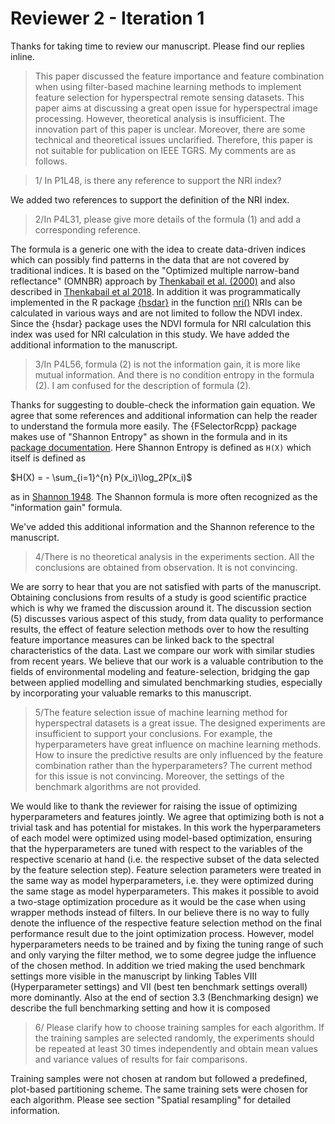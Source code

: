# Reviewer 2 - Iteration 1

Thanks for taking time to review our manuscript.
Please find our replies inline.

> This paper discussed the feature importance and feature combination when using filter-based machine learning methods to implement feature selection for hyperspectral remote sensing datasets.
This paper aims at discussing a great open issue for hyperspectral image processing.
However, theoretical analysis is insufficient.
The innovation part of this paper is unclear.
Moreover, there are some technical and theoretical issues unclarified.
Therefore, this paper is not suitable for publication on IEEE TGRS.
My comments are as follows.

> 1/ In P1L48, is there any reference to support the NRI index?

We added two references to support the definition of the NRI index.

> 2/In P4L31, please give more details of the formula (1) and add a corresponding reference.

The formula is a generic one with the idea to create data-driven indices which can possibly find patterns in the data that are not covered by traditional indices.
It is based on the "Optimized multiple narrow-band reflectance" (OMNBR) approach by [Thenkabail et al. (2000)](thenkabail2000) and also described in [Thenkabail et al 2018](https://www.taylorfrancis.com/books/hyperspectral-indices-image-classifications-agriculture-vegetation-prasad-thenkabail-john-lyon-alfredo-huete/e/10.1201/9781315159331).
In addition it was programmatically implemented in the R package [{hsdar}](https://cran.r-project.org/web/packages/hsdar/index.html) in the function [nri()](https://rdrr.io/cran/hsdar/man/normalized.ratio.index.html)
NRIs can be calculated in various ways and are not limited to follow the NDVI index.
Since the {hsdar} package uses the NDVI formula for NRI calculation this index was used for NRI calculation in this study.
We have added the additional information to the manuscript.

> 3/In P4L56, formula (2) is not the information gain, it is more like mutual information.
> And there is no condition entropy in the formula (2). I am confused for the description of formula (2).

Thanks for suggesting to double-check the information gain equation.
We agree that some references and additional information can help the reader to understand the formula more easily.
The {FSelectorRcpp} package makes use of "Shannon Entropy" as shown in the formula and in its [package documentation](http://mi2-warsaw.github.io/FSelectorRcpp/reference/information_gain.html).
Here Shannon Entropy is defined as `H(X)` which itself is defined as

$H(X) = - \sum_{i=1}^{n} P(x_i)\log_2P(x_i)$

as in [Shannon 1948](https://ieeexplore.ieee.org/document/6773024).
The Shannon formula is more often recognized as the "information gain" formula.

We've added this additional information and the Shannon reference to the manuscript.

> 4/There is no theoretical analysis in the experiments section. All the conclusions are obtained from observation. It is not convincing.

We are sorry to hear that you are not satisfied with parts of the manuscript.
Obtaining conclusions from results of a study is good scientific practice which is why we framed the discussion around it.
The discussion section (5) discusses various aspect of this study, from data quality to performance results, the effect of feature selection methods over to how the resulting feature importance measures can be linked back to the spectral characteristics of the data.
Last we compare our work with similar studies from recent years.
We believe that our work is a valuable contribution to the fields of environmental modeling and feature-selection, bridging the gap between applied modelling and simulated benchmarking studies, especially by incorporating your valuable remarks to this manuscript.

> 5/The feature selection issue of machine learning method for hyperspectral datasets is a great issue. The designed experiments are insufficient to support your conclusions. For example, the hyperparameters have great influence on machine learning methods. How to insure the predictive results are only influenced by the feature combination rather than the hyperparameters? The current method for this issue is not convincing. Moreover, the settings of the benchmark algorithms are not provided.

We would like to thank the reviewer for raising the issue of optimizing hyperparameters and features jointly.
We agree that optimizing both is not a trivial task and has potential for mistakes.
In this work the hyperparameters of each model were optimized using model-based optimization, ensuring that the hyperparameters are tuned with respect to the variables of the respective scenario at hand (i.e. the respective subset of the data selected by the feature selection step).
Feature selection parameters were treated in the same way as model hyperparameters, i.e. they were optimized during the same stage as model hyperparameters.
This makes it possible to avoid a two-stage optimization procedure as it would be the case when using wrapper methods instead of filters.
In our believe there is no way to fully denote the influence of the respective feature selection method on the final performance result due to the joint optimization process.
However, model hyperparameters needs to be trained and by fixing the tuning range of such and only varying the filter method, we to some degree judge the influence of the chosen method.
In addition we tried making the used benchmark settings more visible in the manuscript by linking Tables VIII (Hyperparameter settings) and VII (best ten benchmark settings overall) more dominantly.
Also at the end of section 3.3 (Benchmarking design) we describe the full benchmarking setting and how it is composed

> 6/ Please clarify how to choose training samples for each algorithm. If the training samples are selected randomly, the experiments should be repeated at least 30 times independently and obtain mean values and variance values of results for fair comparisons.

Training samples were not chosen at random but followed a predefined, plot-based partitioning scheme.
The same training sets were chosen for each algorithm.
Please see section "Spatial resampling" for detailed information.
